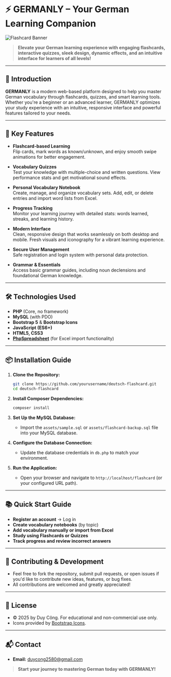 # ⚡ GERMANLY – Your German Learning Companion

![Flashcard Banner](http://www.deutsch.ct.ws/assets/meme.jpg)

> **Elevate your German learning experience with engaging flashcards, interactive quizzes, sleek design, dynamic effects, and an intuitive interface for learners of all levels!**

---

## 🚀 Introduction
**GERMANLY** is a modern web-based platform designed to help you master German vocabulary through flashcards, quizzes, and smart learning tools. Whether you're a beginner or an advanced learner, GERMANLY optimizes your study experience with an intuitive, responsive interface and powerful features tailored to your needs.

---

## 🌟 Key Features
- **Flashcard-based Learning**  
  Flip cards, mark words as known/unknown, and enjoy smooth swipe animations for better engagement.

- **Vocabulary Quizzes**  
  Test your knowledge with multiple-choice and written questions. View performance stats and get motivational sound effects.

- **Personal Vocabulary Notebook**  
  Create, manage, and organize vocabulary sets. Add, edit, or delete entries and import word lists from Excel.

- **Progress Tracking**  
  Monitor your learning journey with detailed stats: words learned, streaks, and learning history.

- **Modern Interface**  
  Clean, responsive design that works seamlessly on both desktop and mobile. Fresh visuals and iconography for a vibrant learning experience.

- **Secure User Management**  
  Safe registration and login system with personal data protection.

- **Grammar & Essentials**  
  Access basic grammar guides, including noun declensions and foundational German knowledge.

---

## 🛠️ Technologies Used
- **PHP** (Core, no framework)
- **MySQL** (with PDO)
- **Bootstrap 5** & **Bootstrap Icons**
- **JavaScript (ES6+)**
- **HTML5, CSS3**
- **[PhpSpreadsheet](https://phpspreadsheet.readthedocs.io/)** (for Excel import functionality)

---

## 📦 Installation Guide
1. **Clone the Repository:**
   ```bash
   git clone https://github.com/yourusername/deutsch-flashcard.git
   cd deutsch-flashcard
   ```

2. **Install Composer Dependencies:**
   ```bash
   composer install
   ```

3. **Set Up the MySQL Database:**
   - Import the `assets/sample.sql` or `assets/flashcard-backup.sql` file into your MySQL database.

4. **Configure the Database Connection:**
   - Update the database credentials in `db.php` to match your environment.

5. **Run the Application:**
   - Open your browser and navigate to `http://localhost/flashcard` (or your configured URL path).

---

## 📚 Quick Start Guide
- **Register an account** → Log in
- **Create vocabulary notebooks** (by topic)
- **Add vocabulary manually or import from Excel**
- **Study using Flashcards or Quizzes**
- **Track progress and review incorrect answers**

---

## 🤝 Contributing & Development
- Feel free to fork the repository, submit pull requests, or open issues if you'd like to contribute new ideas, features, or bug fixes.
- All contributions are welcomed and greatly appreciated!

---

## 📄 License
- © 2025 by Duy Công. For educational and non-commercial use only.
- Icons provided by [Bootstrap Icons](https://icons.getbootstrap.com/).

---

## 📬 Contact
- **Email:** duycong2580@gmail.com

> **Start your journey to mastering German today with GERMANLY!**
